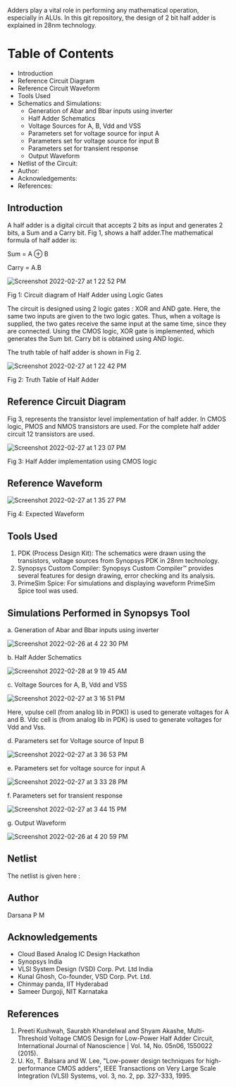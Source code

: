 Adders play a vital role in performing any mathematical operation, especially in ALUs. In this git repository, the design of 2 bit half adder is explained in 28nm technology.

# Table of Contents
* Introduction
* Reference Circuit Diagram
* Reference Circuit Waveform
* Tools Used
* Schematics and Simulations:
  * Generation of Abar and Bbar  inputs using inverter
  * Half Adder Schematics
  * Voltage Sources for A, B, Vdd and VSS
  * Parameters set for voltage source for input A
  * Parameters set for voltage source for input B
  * Parameters set for transient response
  * Output Waveform
* Netlist of the Circuit:
* Author:
* Acknowledgements:
* References:

## Introduction
A half adder is a digital circuit that accepts 2 bits as input and generates 2 bits, a Sum and a Carry bit. Fig 1, shows a half adder.The mathematical formula of half adder is:

Sum = A ⊕ B

Carry = A.B 

![Screenshot 2022-02-27 at 1 22 52 PM](https://user-images.githubusercontent.com/100550606/156030538-c72431b3-7edb-4e8d-aa06-4c98ccaa72e8.png)

Fig 1: Circuit diagram of Half Adder using Logic Gates

The circuit is designed using 2 logic gates : XOR and AND gate. Here, the same two inputs are given to the two logic gates. Thus, when a voltage is supplied, the two gates receive the same input at the same time, since they are connected. Using the CMOS logic, XOR gate is implemented, which generates the Sum bit. Carry bit is obtained using AND logic. 

The truth table of half adder is shown in Fig 2. 

![Screenshot 2022-02-27 at 1 22 42 PM](https://user-images.githubusercontent.com/100550606/156030972-30d0f440-aa6a-4429-ac22-bf436e8b3956.png)

Fig 2: Truth Table of Half Adder

## Reference Circuit Diagram
Fig 3, represents the transistor level implementation of half adder. In CMOS logic, PMOS and NMOS transistors are used. For the complete half adder circuit 12 transistors are used. 

![Screenshot 2022-02-27 at 1 23 07 PM](https://user-images.githubusercontent.com/100550606/156031238-c7b0e949-da86-47af-8b25-60266663d20b.png)

Fig 3: Half Adder implementation using CMOS logic

## Reference Waveform
![Screenshot 2022-02-27 at 1 35 27 PM](https://user-images.githubusercontent.com/100550606/156031423-d5cd3cfd-6e3c-4119-8252-e443ab7d629a.png)

Fig 4: Expected Waveform

## Tools Used
1. PDK (Process Design Kit): The schematics were drawn using the transistors, voltage sources from Synopsys PDK in 28nm technology. 
2. Synopsys Custom Compiler: Synopsys Custom Compiler™ provides several features for design drawing, error checking and its analysis.
3. PrimeSim Spice: For simulations and displaying waveform PrimeSim Spice tool was used. 

## Simulations Performed in Synopsys Tool
a. Generation of Abar and Bbar  inputs using inverter

![Screenshot 2022-02-26 at 4 22 30 PM](https://user-images.githubusercontent.com/100550606/156032157-670e853e-4e6b-4f92-8670-f29c60090f82.png)

b. Half Adder Schematics

![Screenshot 2022-02-28 at 9 19 45 AM](https://user-images.githubusercontent.com/100550606/156032441-17cb7286-20ea-42a1-b35f-1e3f80e7f3ce.png)

c. Voltage Sources for A, B, Vdd and VSS

![Screenshot 2022-02-27 at 3 16 51 PM](https://user-images.githubusercontent.com/100550606/156032544-79338fe6-475c-4af8-9e50-7c056bca3e5a.png)

Here, vpulse cell (from analog lib in PDK)) is used to generate voltages for A and B. Vdc cell is (from analog lib in PDK) is used to generate voltages for Vdd and Vss.

d. Parameters set for Voltage source of Input B

![Screenshot 2022-02-27 at 3 36 53 PM](https://user-images.githubusercontent.com/100550606/156032738-4efdfe8f-3cac-46ab-9a0b-0e1f512f7a6a.png)

e. Parameters set for voltage source for input A

![Screenshot 2022-02-27 at 3 33 28 PM](https://user-images.githubusercontent.com/100550606/156032792-87f073ba-2d6f-4b5f-b276-6b1f8e552a1d.png)

f. Parameters set for transient response

![Screenshot 2022-02-27 at 3 44 15 PM](https://user-images.githubusercontent.com/100550606/156032942-90989204-6f82-4253-90e6-f06054806339.png)

g. Output Waveform

![Screenshot 2022-02-26 at 4 20 59 PM](https://user-images.githubusercontent.com/100550606/156033060-f8812376-bfdd-4bed-a708-d77d193cd06f.png)

## Netlist
The netlist is given here : 

## Author
Darsana P M

## Acknowledgements

* Cloud Based Analog IC Design Hackathon
* Synopsys India
* VLSI System Design (VSD) Corp. Pvt. Ltd India
* Kunal Ghosh, Co-founder, VSD Corp. Pvt. Ltd.
* Chinmay panda, IIT Hyderabad
* Sameer Durgoji, NIT Karnataka

## References
1. Preeti Kushwah, Saurabh Khandelwal and Shyam Akashe, Multi-Threshold Voltage CMOS Design for Low-Power Half Adder Circuit, International Journal of Nanoscience | Vol. 14, No. 05n06, 1550022 (2015).
2. U. Ko, T. Balsara and W. Lee, "Low-power design techniques for high-performance CMOS adders", IEEE Transactions on Very Large Scale Integration (VLSI) Systems, vol. 3, no. 2, pp. 327-333, 1995.
